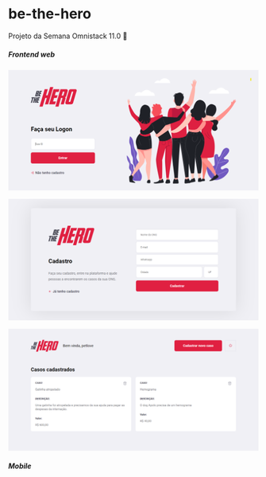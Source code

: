 # be-the-hero
Projeto da Semana Omnistack 11.0 🚀

##### Frontend web
![login](/screenshot/login.png)

![register](/screenshot/register.png)

![dashboard](/screenshot/dashboard.png)

##### Mobile


